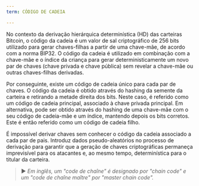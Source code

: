 ```yaml
---
term: CÓDIGO DE CADEIA

---
```

No contexto da derivação hierárquica determinística (HD) das carteiras Bitcoin, o código da cadeia é um valor de sal criptográfico de 256 bits utilizado para gerar chaves-filhas a partir de uma chave-mãe, de acordo com a norma BIP32. O código da cadeia é utilizado em combinação com a chave-mãe e o índice da criança para gerar deterministicamente um novo par de chaves (chave privada e chave pública) sem revelar a chave-mãe ou outras chaves-filhas derivadas.

Por conseguinte, existe um código de cadeia único para cada par de chaves. O código da cadeia é obtido através do hashing da semente da carteira e retirando a metade direita dos bits. Neste caso, é referido como um código de cadeia principal, associado à chave privada principal. Em alternativa, pode ser obtido através do hashing de uma chave-mãe com o seu código de cadeia-mãe e um índice, mantendo depois os bits corretos. Este é então referido como um código de cadeia filho.

É impossível derivar chaves sem conhecer o código da cadeia associado a cada par de pais. Introduz dados pseudo-aleatórios no processo de derivação para garantir que a geração de chaves criptográficas permaneça imprevisível para os atacantes e, ao mesmo tempo, determinística para o titular da carteira.

> ► *Em inglês, um "code de chaîne" é designado por "chain code" e um "code de chaîne maître" por "master chain code".*
